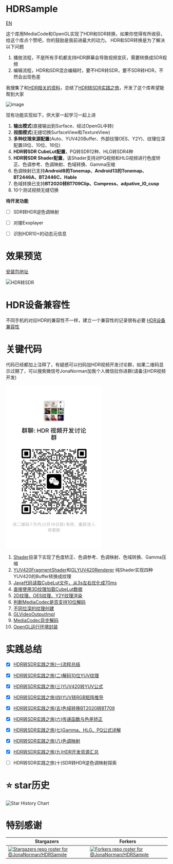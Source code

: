 # HDRSample
[EN](README-EN.md)

这个库用MediaCode和OpenGL实现了HDR和SDR转换，如果你觉得有所收获，给这个库点个赞吧，你的鼓励是我前进最大的动力。
HDR和SDR转换是为了解决以下问题
1. 播放流程，不是所有手机都支持HDR屏幕会导致视频变灰，需要转换成SDR视频
2. 编辑流程，HDR和SDR混合编辑时，要不HDR转SDR，要不SDR转HDR，不然会出现色差

我搜集了和[HDR相关的资料](articles.md)，总结了[HDR转SDR实践之旅](https://juejin.cn/column/7206577654933471292)，开发了这个库希望能帮到大家

![image](https://user-images.githubusercontent.com/4536178/222448632-f8dbfb59-11bc-4c5e-a0eb-e34f1dc72431.png)

现有功能实现如下，供大家一起学习一起上进
1. **输出模式**(直接输出到Surface、经过OpenGL中转)
2. **视图模式**(无缝切换SurfaceView和TextureView)
3. **多种纹理来源配置**(Auto、YUV420Buffer、外部纹理OES、Y2Y)、纹理位深配置(8位、10位、16位)
4. **HDR转SDR CubeLut配置**，PQ转SDR12种、HLG转SDR4种
5. **HDR转SDR Shader配置**，该Shader支持对PQ视频和HLG视频进行色度矫正、色调参考、色调映射、色域转换、Gamma压缩
6. 色调映射已支持**Android8的Tonemap、Android13的Tonemap、BT2446A、BT2446C、Hable**
7. 色域转换已支持**BT2020转BT709Clip、Compress、adpative_l0_cusp**
8. 10个测试视频无缝切换

**待开发功能** 

- [ ] SDR转HDR逆色调映射 
- [ ] 对接Exoplayer
- [ ] 识别HDR10+的动态元信息


# 效果预览
[安装包地址](https://github.com/JonaNorman/HDRSample/releases)

![HDR转SDR](preview/preview.gif)

# HDR设备兼容性
不同手机的对应HDR的兼容性不一样，建立一个兼容性的记录很有必要
[HDR设备兼容性](device.md)

# 关键代码

代码已经都加上注释了，有疑惑可以扫码加HDR视频开发讨论群，如果二维码显示过期了，可以搜索微信号JonaNorman加我个人微信拉你进群(请备注HDR视频开发)

<img src="/preview/wechat.jpg" width="300px">


1. [Shader](sample/src/main/java/com/norman/android/hdrsample/transform/shader)目录下实现了色度矫正、色调参考、色调映射、色域转换、Gamma压缩
2. [YUV420FragmentShader](sample/src/main/java/com/norman/android/hdrsample/player/shader/YUV420FragmentShader.kt)和[GLYUV420Renderer](sample/src/main/java/com/norman/android/hdrsample/player/GLYUV420Renderer.java) 纯Shader实现四种YUV420的Buffer转换成纹理
3. [Java代码读取CubeLut文件，从3s左右优化成70ms](sample/src/main/java/com/norman/android/hdrsample/transform/CubeLutBuffer.java)
4. [直接使用3D纹理加载CubeLut数据](sample/src/main/java/com/norman/android/hdrsample/transform/CubeLutVideoTransform.java)
5. [2D纹理、OES纹理、Y2Y纹理渲染](sample/src/main/java/com/norman/android/hdrsample/player/shader/TextureFragmentShader.kt)
6. [判断MediaCodec是否支持10位解码](sample/src/main/java/com/norman/android/hdrsample/player/decode/ColorFormatHelper.java)
7. [不同位深的纹理创建](sample/src/main/java/com/norman/android/hdrsample/util/GLESUtil.java)
8. [GLVideoOutputImpl](sample/src/main/java/com/norman/android/hdrsample/player/GLVideoOutputImpl.java)
9. [MediaCodec异步解码](sample/src/main/java/com/norman/android/hdrsample/player/decode/MediaCodecAsyncAdapter.java)
10. [OpenGL运行环境封装](sample/src/main/java/com/norman/android/hdrsample/opengl/GLEnvThreadManager.java)



# 实践总结

- [x] [HDR转SDR实践之旅(一)流程总结](https://juejin.cn/post/7205908717886865469)
- [x] [HDR转SDR实践之旅(二)解码10位YUV纹理 ](https://juejin.cn/post/7206577654933520444)
- [x] [HDR转SDR实践之旅(三)YUV420转YUV公式](https://juejin.cn/post/7207637337572606007)
- [x] [HDR转SDR实践之旅(四)YUV转RGB矩阵推导](https://juejin.cn/post/7208015274079256635) 
- [x] [HDR转SDR实践之旅(五)色域转换BT2020转BT709](https://juejin.cn/post/7208367266533949498) 
- [x] [HDR转SDR实践之旅(六)传递函数与色差矫正](https://juejin.cn/post/7208817601850277949)
- [x] [HDR转SDR实践之旅(七)Gamma、HLG、PQ公式详解](https://juejin.cn/post/7231369710024310821) 
- [x] [HDR转SDR实践之旅(八)色调映射](https://juejin.cn/post/7277875323165147190) 
- [x] [HDR转SDR实践之旅(九)HDR开发资源汇总](https://juejin.cn/post/7278247059517227027)
- [ ] HDR转SDR实践之旅(十)SDR转HDR逆色调映射探索


# ⭐ star历史

![Star History Chart](https://api.star-history.com/svg?repos=JonaNorman/HDRSample&type=Date)


# 特别感谢

| Stargazers                                                                                                 | Forkers                                                                                                                 |
|---------------------------------------------------------------------------------------------------------|-------------------------------------------------------------------------------------------------------------------------|
| [![Stargazers repo roster for @JonaNorman/HDRSample](https://reporoster.com/stars/JonaNorman/HDRSample)](https://github.com/JonaNorman/HDRSample/stargazers)                                          | [![Forkers repo roster for @JonaNorman/HDRSample](https://reporoster.com/forks/JonaNorman/HDRSample)](https://github.com/JonaNorman/HDRSample/network/members)                            |
